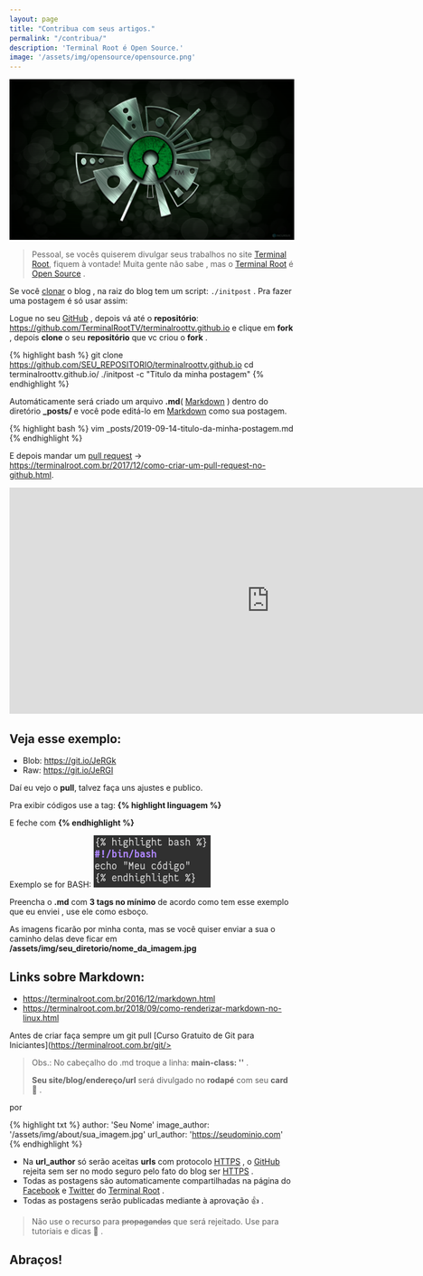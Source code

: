 ```yaml
---
layout: page
title: "Contribua com seus artigos."
permalink: "/contribua/"
description: 'Terminal Root é Open Source.'
image: '/assets/img/opensource/opensource.png'
---
```


![Contribua com seus artigos. Terminal Root é Open Source.](/assets/img/opensource/opensource.png "Contribua com seus artigos. Terminal Root é Open Source.")

> Pessoal, se vocês quiserem divulgar seus trabalhos no site [Terminal Root](https://terminalroot.com.br/), fiquem à vontade! Muita gente não sabe , mas o [Terminal Root](https://terminalroot.com.br/blog) é [Open Source](https://opensource.org/) . 

Se você  [clonar](https://terminalroot.com.br/2019/09/como-clonar-somente-um-subdiretorio-com-git-ou-svn.html) o blog , na raiz do blog tem um script: `./initpost` . Pra fazer uma postagem é só usar assim:

Logue no seu [GitHub](https://github.com/login) , depois vá até o **repositório**: <https://github.com/TerminalRootTV/terminalroottv.github.io> e clique em **fork** , depois **clone** o seu **repositório** que vc criou o **fork** .

{% highlight bash %}
git clone https://github.com/SEU_REPOSITORIO/terminalroottv.github.io
cd terminalroottv.github.io/
./initpost -c "Titulo da  minha postagem"
{% endhighlight %}

Automáticamente será criado um arquivo **.md**( [Markdown](https://terminalroot.com.br/2016/12/markdown.html) )  dentro do diretório **_posts/** e você pode editá-lo em [Markdown](https://terminalroot.com.br/2016/12/markdown.html) como sua  postagem.

{% highlight bash %}
vim _posts/2019-09-14-titulo-da-minha-postagem.md
{% endhighlight %}

E depois mandar um [pull request](https://terminalroot.com.br/2017/12/como-criar-um-pull-request-no-github.html) → <https://terminalroot.com.br/2017/12/como-criar-um-pull-request-no-github.html>.

<iframe width="920" height="400" src="https://www.youtube.com/embed/dSUT0Y7suPI" frameborder="0" allow="accelerometer; autoplay; encrypted-media; gyroscope; picture-in-picture" allowfullscreen></iframe>

## Veja esse exemplo:
+ Blob: <https://git.io/JeRGk>
+ Raw: <https://git.io/JeRGI>

Daí eu vejo o **pull**, talvez faça uns ajustes e publico.

Pra exibir códigos use a tag: **{****% highlight linguagem %****}** 

E feche com **{****% endhighlight %****}**

Exemplo se for BASH: 
![Modelo Highlight para Bash](/assets/img/opensource/highlight.png "Modelo Highlight para Bash")

Preencha o **.md** com **3 tags no mínimo** de acordo como tem esse exemplo que eu enviei , use ele como esboço.

As imagens ficarão por minha conta, mas se você quiser enviar a sua o caminho delas deve ficar em **/assets/img/seu_diretorio/nome_da_imagem.jpg**

## Links sobre Markdown:
+ <https://terminalroot.com.br/2016/12/markdown.html>
+ <https://terminalroot.com.br/2018/09/como-renderizar-markdown-no-linux.html>

Antes de criar faça sempre um git pull [Curso Gratuito de Git para Iniciantes](https://terminalroot.com.br/git/>

> Obs.: No cabeçalho do .md troque a linha: **main-class: ''** . 
> 
> **Seu site/blog/endereço/url** será divulgado no **rodapé** com seu **card** 🙌️ .

por

{% highlight txt %}
author: 'Seu Nome'
image_author: '/assets/img/about/sua_imagem.jpg'
url_author: 'https://seudominio.com'
{% endhighlight %}

- Na **url_author** só serão aceitas **urls** com protocolo [HTTPS]() , o [GitHub](https://github.com/) rejeita sem ser no modo seguro pelo fato do blog ser [HTTPS]() .
- Todas as postagens são automaticamente compartilhadas na página do [Facebook](https://www.facebook.com/TerminalRootTV) e [Twitter](https://twitter.com/TerminalRootTV) do [Terminal Root](https://terminalroot.com.br/) .
- Todas as postagens serão publicadas mediante à aprovação 👍️ .

> Não use o recurso para ~~propagandas~~ que será rejeitado. Use para tutoriais e dicas 📖️ .

## Abraços!
